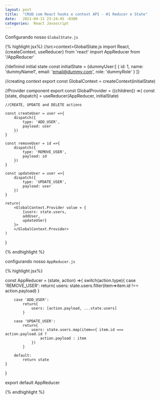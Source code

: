 ```yaml
---
layout: post
title:  "CRUD com React hooks e context API - #1 Reducer e State"
date:   2021-04-11 23:24:45 -0300
categories:  React Javascript 
---
```


Configurando nosso `GlobalState.js`

{% highlight jsx%}
//src>context>GlobalState.js
import React, {createContext, useReducer} from 'react'
import AppReducer from '/AppReducer'

//definind initial state
const initialState = {dummyUser:[
    {
        id: 1,
        name: 'dummyName1',
        email: 'email@dummy.com',
        role: 'dummyRole'
    }
]}

//creating context
export const GlobalContext = createContext(initialState)

//Provider component
export const GlobalProvider = ({children}) =>{
	const [state, dispatch] = useReducer(AppReducer, initialState)

	//CREATE, UPDATE and DELETE actions

    const createUser = user =>{
        dispatch({
            type: 'ADD_USER',
            payload: user
        })
    }

	const removeUser = id =>{
		dispatch({
			type: 'REMOVE_USER',
			payload: id
		})
	}

    const updateUser = user =>{
        dispatch({
            type: 'UPDATE_USER',
            payload: user
        })
    }

    return(
        <GlobalContext.Provider value = {
            {users: state.users,
            addUser,
            updateUSer}
        }>
        </GlobalContext.Provider>
    )
}

{% endhighlight %}<br/><bn/>

configurando nosso `AppReducer.js`

{% highlight jsx%}

const AppReducer = (state, action) =>{
    switch(action.type){
        case 'REMOVE_USER':
            return{
                users: state.users.filter(item=>item.id !== action.payload)
            }

        case 'ADD_USER':
            return{
                users: [action.payload, ...state.users]
            } 

        case 'UPDATE_USER':
            return{
                users: state.users.map(item=>{ item.id === action.payload.id ?
                    action.payload : item
                })
            }   

        default:
            return state       
    }
}

export default AppReducer

{% endhighlight %}<br/><bn/>
